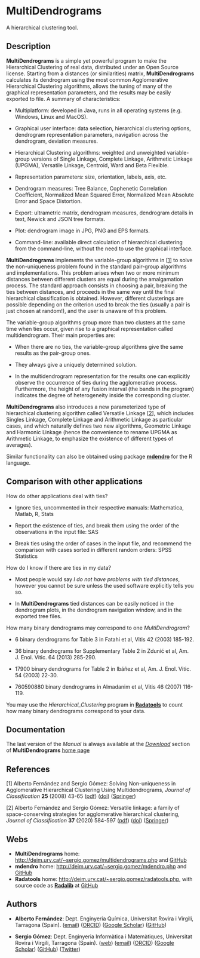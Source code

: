 # MultiDendrograms

A hierarchical clustering tool.


## Description

**MultiDendrograms** is a simple yet powerful program to make the Hierarchical Clustering of real data, distributed under an Open Source license. Starting from a distances (or similarities) matrix, **MultiDendrograms** calculates its dendrogram using the most common Agglomerative Hierarchical Clustering algorithms, allows the tuning of many of the graphical representation parameters, and the results may be easily exported to file. A summary of characteristics:

- Multiplatform: developed in Java, runs in all operating systems (e.g. Windows, Linux and MacOS).

- Graphical user interface: data selection, hierarchical clustering options, dendrogram representation parameters, navigation across the dendrogram, deviation measures.

- Hierarchical Clustering algorithms: weighted and unweighted variable-group versions of Single Linkage, Complete Linkage, Arithmetic Linkage (UPGMA), Versatile Linkage, Centroid, Ward and Beta Flexible.

- Representation parameters: size, orientation, labels, axis, etc.

- Dendrogram measures: Tree Balance, Cophenetic Correlation Coefficient, Normalized Mean Squared Error, Normalized Mean Absolute Error and Space Distortion.

- Export: ultrametric matrix, dendrogram measures, dendrogram details in text, Newick and JSON tree formats.

- Plot: dendrogram image in JPG, PNG and EPS formats.

- Command-line: available direct calculation of hierarchical clustering from the command-line, without the need to use the graphical interface.

**MultiDendrograms** implements the variable-group algorithms in [[1](#references)] to solve the non-uniqueness problem found in the standard pair-group algorithms and implementations. This problem arises when two or more minimum distances between different clusters are equal during the amalgamation process. The standard approach consists in choosing a pair, breaking the ties between distances, and proceeds in the same way until the final hierarchical classification is obtained. However, different clusterings are possible depending on the criterion used to break the ties (usually a pair is just chosen at random!), and the user is unaware of this problem.

The variable-group algorithms group more than two clusters at the same time when ties occur, given rise to a graphical representation called multidendrogram. Their main properties are:

- When there are no ties, the variable-group algorithms give the same results as the pair-group ones.

- They always give a uniquely determined solution.

- In the multidendrogram representation for the results one can explicitly observe the occurrence of ties during the agglomerative process. Furthermore, the height of any fusion interval (the bands in the program) indicates the degree of heterogeneity inside the corresponding cluster.

**MultiDendrograms** also introduces a new parameterized type of hierarchical clustering algorithm called Versatile Linkage [[2](#references)], which includes Singles Linkage, Complete Linkage and Arithmetic Linkage as particular cases, and which naturally defines two new algorithms, Geometric Linkage and Harmonic Linkage (hence the convenience to rename UPGMA as Arithmetic Linkage, to emphasize the existence of different types of averages).

Similar functionality can also be obtained using package [**mdendro**](http://deim.urv.cat/~sergio.gomez/mdendro.php) for the R language.


## Comparison with other applications

How do other applications deal with ties?

- Ignore ties, uncommented in their respective manuals: Mathematica, Matlab, R, Stats

- Report the existence of ties, and break them using the order of the observations in the input file: SAS

- Break ties using the order of cases in the input file, and recommend the comparison with cases sorted in different random orders: SPSS Statistics

How do I know if there are ties in my data?

- Most people would say *I do not have problems with tied distances*, however you cannot be sure unless the used software explicitly tells you so.

- In **MultiDendrograms** tied distances can be easily noticed in the dendrogram plots, in the dendrogram navigation window, and in the exported tree files.

How many binary dendrograms may correspond to one *MultiDendrogram*?

- 6 binary dendrograms for Table 3 in Fatahi et al, Vitis 42 (2003) 185-192.

- 36 binary dendrograms for Supplementary Table 2 in Zduni&#263; et al, Am. J. Enol. Vitic. 64 (2013) 285-290.

- 17900 binary dendrograms for Table 2 in Ib&aacute;&ntilde;ez et al, Am. J. Enol. Vitic. 54 (2003) 22-30.

- 760590880 binary dendrograms in Almadanim et al, Vitis 46 (2007) 116-119.

You may use the *Hierarchical_Clustering* program in [**Radatools**](http://deim.urv.cat/~sergio.gomez/radatools.php) to count how many binary dendrograms correspond to your data.


## Documentation

The last version of the *Manual* is always available at the [*Download*](http://deim.urv.cat/~sergio.gomez/multidendrograms.php#download) section of **MultiDendrograms** [home page](http://deim.urv.cat/~sergio.gomez/multidendrograms.php)


## References

[1] Alberto Fern&aacute;ndez and Sergio G&oacute;mez: Solving Non-uniqueness in Agglomerative Hierarchical Clustering Using Multidendrograms, *Journal of Classification* **25** (2008) 43-65 ([pdf](http://deim.urv.cat/~sergio.gomez/papers/Fernandez-Solving_non-uniqueness_in_AHC_using_multidendrograms.pdf)) ([doi](https://doi.org/10.1007/s00357-008-9004-x)) ([Springer](https://link.springer.com/article/10.1007/s00357-008-9004-x))

[2] Alberto Fern&aacute;ndez and Sergio G&oacute;mez: Versatile linkage: a family of space-conserving strategies for agglomerative hierarchical clustering, *Journal of Classification* **37** (2020) 584-597 ([pdf](http://deim.urv.cat/~sergio.gomez/papers/Fernandez-Versatile_linkage-A_family_of_space-conserving_strategies_for_AHC.pdf)) ([doi](https://doi.org/10.1007/s00357-019-09339-z)) ([Springer](https://link.springer.com/article/10.1007/s00357-019-09339-z))


## Webs

- **MultiDendrograms** home: http://deim.urv.cat/~sergio.gomez/multidendrograms.php and [GitHub](https://github.com/sergio-gomez/MultiDendrograms)
- **mdendro** home: http://deim.urv.cat/~sergio.gomez/mdendro.php and [GitHub](https://github.com/sergio-gomez/mdendro)
- **Radatools** home: http://deim.urv.cat/~sergio.gomez/radatools.php, with source code as [**Radalib**](http://deim.urv.cat/~sergio.gomez/radalib.php) at [GitHub](https://github.com/sergio-gomez/Radalib)


## Authors

- **Alberto Fern&aacute;ndez**: Dept. Enginyeria Qu&iacute;mica, Universitat Rovira i Virgili, Tarragona (Spain). ([email](mailto:alberto.fernandez@urv.cat?subject=[mdendro])) ([ORCID](https://orcid.org/0000-0002-1241-1646)) ([Google Scholar](https://scholar.google.es/citations?user=AbH4r0IAAAAJ)) ([GitHub](https://github.com/albyfs))

- **Sergio G&oacute;mez**: Dept. Enginyeria Inform&agrave;tica i Matem&agrave;tiques, Universitat Rovira i Virgili, Tarragona (Spain). ([web](https://deim.urv.cat/~sergio.gomez/)) ([email](mailto:sergio.gomez@urv.cat?subject=[mdendro])) ([ORCID](http://orcid.org/0000-0003-1820-0062)) ([Google Scholar](https://scholar.google.es/citations?user=ETrjkSIAAAAJ)) ([GitHub](https://github.com/sergio-gomez)) ([Twitter](https://twitter.com/SergioGomezJ))

